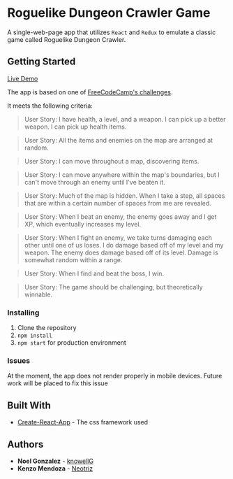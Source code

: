 # Roguelike Dungeon Crawler Game
A single-web-page app that utilizes `React` and `Redux` to emulate a classic game called Roguelike Dungeon Crawler.

## Getting Started

[Live Demo](http://kenzomendoza.com/fcc-roguelike-dungeon-crawler/)

The app is based on one of [FreeCodeCamp's challenges](https://www.freecodecamp.com/challenges/build-a-roguelike-dungeon-crawler-game).

It meets the following criteria:

>User Story: I have health, a level, and a weapon. I can pick up a better weapon. I can pick up health items.

>User Story: All the items and enemies on the map are arranged at random.

>User Story: I can move throughout a map, discovering items.

>User Story: I can move anywhere within the map's boundaries, but I can't move through an enemy until I've beaten it.

>User Story: Much of the map is hidden. When I take a step, all spaces that are within a certain number of spaces from me are revealed.

>User Story: When I beat an enemy, the enemy goes away and I get XP, which eventually increases my level.

>User Story: When I fight an enemy, we take turns damaging each other until one of us loses. I do damage based off of my level and my weapon. The enemy does damage based off of its level. Damage is somewhat random within a range.

>User Story: When I find and beat the boss, I win.

>User Story: The game should be challenging, but theoretically winnable.

### Installing

1. Clone the repository
2. `npm install`
5. `npm start` for production environment

### Issues
At the moment, the app does not render properly in mobile devices. Future work will be placed to fix this issue

## Built With

* [Create-React-App](https://github.com/facebookincubator/create-react-app) - The css framework used


## Authors
* **Noel Gonzalez** -    [knowellG](knowellG)
* **Kenzo Mendoza** -  [Neotriz](https://github.com/neotriz)
